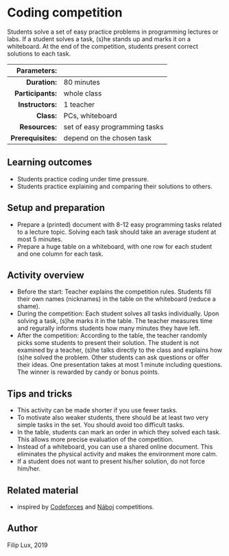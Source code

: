 # Coding competition

Students solve a set of easy practice problems in programming lectures or labs. If a student solves a task, (s)he stands up and marks it on a whiteboard. At the end of the competition, students present correct solutions to each task.

| Parameters:        |                                     |
| -----------------: | :---------------------------------- |
| **Duration:**      | 80 minutes                          |
| **Participants:**  | whole class                         |
| **Instructors:**   | 1 teacher                           |
| **Class:**         | PCs, whiteboard                     |
| **Resources:**     | set of easy programming tasks       |
| **Prerequisites:** | depend on the chosen task           |

## Learning outcomes

* Students practice coding under time pressure.
* Students practice explaining and comparing their solutions to others.

## Setup and preparation

* Prepare a (printed) document with 8-12 easy programming tasks related to a lecture topic. Solving each task should take an average student at most 5 minutes.
* Prepare a huge table on a whiteboard, with one row for each student and one column for each task.
 
## Activity overview

* Before the start: Teacher explains the competition rules. Students fill their own names (nicknames) in the table on the whiteboard (reduce a shame).
* During the competition: Each student solves all tasks individually. Upon solving a task, (s)he marks it in the table. The teacher measures time and regurally informs students how many minutes they have left. 
* After the competition: According to the table, the teacher randomly picks some students to present their solution. The student is not examined by a teacher, (s)he talks directly to the class and explains how (s)he solved the problem. Other students can ask questions or offer their ideas. One presentation takes at most 1 minute including questions. The winner is rewarded by candy or bonus points.

## Tips and tricks

* This activity can be made shorter if you use fewer tasks.
* To motivate also weaker students, there should be at least two very simple tasks in the set. You should avoid too difficult tasks.
* In the table, students can mark an order in which they solved each task. This allows more precise evaluation of the competition.
* Instead of a whiteboard, you can use a shared online document. This eliminates the physical activity and makes the environment more calm.
* If a student does not want to present his/her solution, do not force him/her.

## Related material

* inspired by [Codeforces](http://codeforces.com/) and [Náboj](https://math.naboj.org/) competitions.

## Author

Filip Lux, 2019
